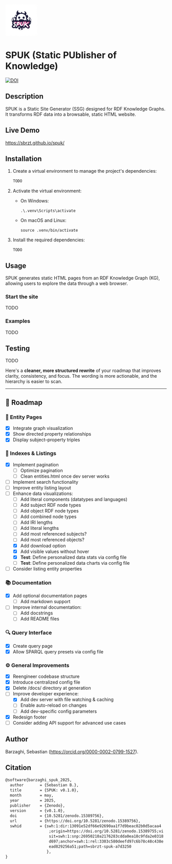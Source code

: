 <img src="static/img/logo.jpeg" alt="logo" width="100"/>

# SPUK (Static PUblisher of Knowledge)

[![DOI](https://zenodo.org/badge/DOI/10.5281/zenodo.15389756.svg)](https://doi.org/10.5281/zenodo.15389756)

## Description

SPUK is a Static Site Generator (SSG) designed for RDF Knowledge Graphs. It transforms RDF data into a browsable, static HTML website.

## Live Demo

https://sbrzt.github.io/spuk/

## Installation

1. Create a virtual environment to manage the project's dependencies:

    ```bash
    TODO
    ```

2. Activate the virtual environment:

    * On Windows:
    
        ```
        .\.venv\Scripts\activate
        ```

    * On macOS and Linux:

        ```
        source .venv/bin/activate
        ```

3. Install the required dependencies:

    ```
    TODO
    ```

## Usage

SPUK generates static HTML pages from an RDF Knowledge Graph (KG), allowing users to explore the data through a web browser.

### Start the site

TODO

### Examples

TODO

## Testing

TODO

Here's a **cleaner, more structured rewrite** of your roadmap that improves clarity, consistency, and focus. The wording is more actionable, and the hierarchy is easier to scan.

---

## 🚧 Roadmap

### 🧠 Entity Pages

* [x] Integrate graph visualization
* [x] Show directed property relationships
* [x] Display subject–property triples

### 📂 Indexes & Listings

* [x] Implement pagination
  * [ ] Optimize pagination
  * [ ] Clean entities.html once dev server works
* [ ] Implement search functionality
* [ ] Improve entity listing layout
* [ ] Enhance data visualizations:
  * [ ] Add literal components (datatypes and languages)
  * [ ] Add subject RDF node types
  * [ ] Add object RDF node types
  * [ ] Add combined node types
  * [ ] Add IRI lengths
  * [ ] Add literal lengths
  * [ ] Add most referenced subjects?
  * [ ] Add most referenced objects?
  * [x] Add download option
  * [x] Add visible values without hover
  * [x] **Test**: Define personalized data stats via config file
  * [ ] **Test**: Define personalized data charts via config file
* [ ] Consider listing entity properties

### 📚 Documentation

* [x] Add optional documentation pages
  * [ ] Add markdown support
* [ ] Improve internal documentation:
  * [ ] Add docstrings
  * [ ] Add README files

### 🔍 Query Interface

* [x] Create query page
* [x] Allow SPARQL query presets via config file

### ⚙️ General Improvements

* [x] Reengineer codebase structure
* [x] Introduce centralized config file
* [x] Delete /docs/ directory at generation
* [ ] Improve developer experience:
  * [X] Add dev server with file watching & caching
  * [ ] Enable auto-reload on changes
  * [ ] Add dev-specific config parameters
* [x] Redesign footer
* [ ] Consider adding API support for advanced use cases

## Author

Barzaghi, Sebastian (https://orcid.org/0000-0002-0799-1527).

## Citation

```
@software{barzaghi_spuk_2025,
  author       = {Sebastian B.},
  title        = {SPUK: v0.1.0},
  month        = may,
  year         = 2025,
  publisher    = {Zenodo},
  version      = {v0.1.0},
  doi          = {10.5281/zenodo.15389756},
  url          = {https://doi.org/10.5281/zenodo.15389756},
  swhid        = {swh:1:dir:13091e52df66e92690aa1f7d9beac02b0d5acaa4
                   ;origin=https://doi.org/10.5281/zenodo.15389755;vi
                   sit=swh:1:snp:26950210a2176283cdda0ea18c9fda2e0318
                   d697;anchor=swh:1:rel:3303c580deefd97c6b78c48c438e
                   ead829256a51;path=sbrzt-spuk-a7d3250
                  },
}
```